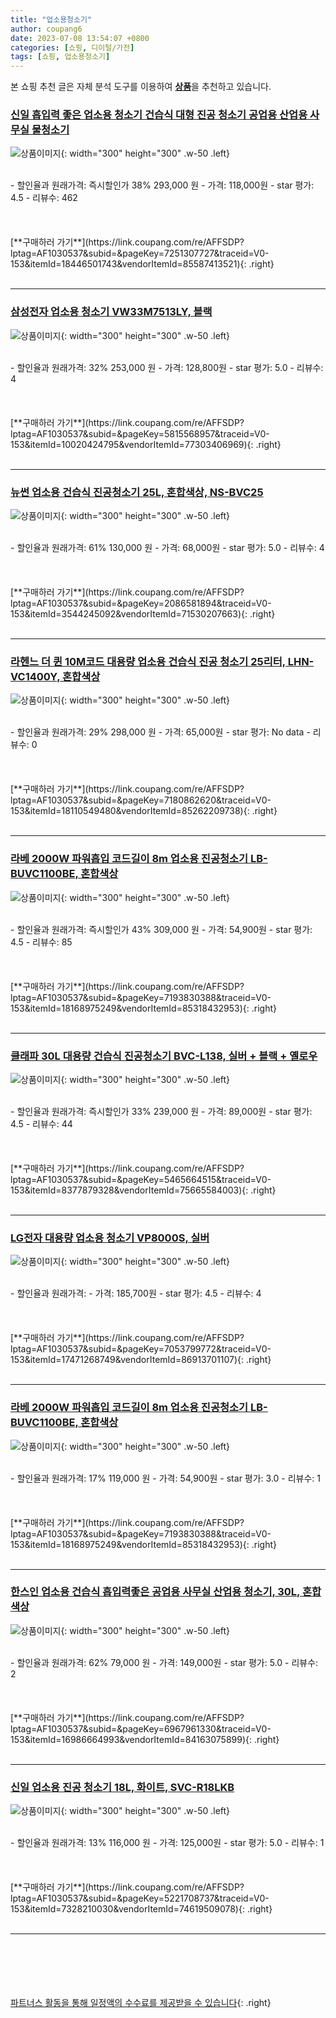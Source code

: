 ```yaml
---
title: "업소용청소기"
author: coupang6
date: 2023-07-08 13:54:07 +0800
categories: [쇼핑, 디이털/가전]
tags: [쇼핑, 업소용청소기]
---
```


본 쇼핑 추천 글은 자체 분석 도구를 이용하여 [**상품**](https://link.coupang.com/a/bao1ui)을 추천하고 있습니다.

### [신일 흡입력 좋은 업소용 청소기 건습식 대형 진공 청소기 공업용 산업용 사무실 물청소기](https://link.coupang.com/re/AFFSDP?lptag=AF1030537&subid=&pageKey=7251307727&traceid=V0-153&itemId=18446501743&vendorItemId=85587413521)

![상품이미지](https://thumbnail8.coupangcdn.com/thumbnails/remote/230x230ex/image/vendor_inventory/b46e/96773a610940357e1f41a384256fda94358b2607b822bab8cc572a260452.jpg){: width="300" height="300" .w-50 .left}


<br>
- 할인율과 원래가격: 즉시할인가 38%  293,000   원
- 가격: 118,000원
- star 평가: 4.5
- 리뷰수: 462
<br>
<br>
<br>
<br>
[**구매하러 가기**](https://link.coupang.com/re/AFFSDP?lptag=AF1030537&subid=&pageKey=7251307727&traceid=V0-153&itemId=18446501743&vendorItemId=85587413521){: .right}
<br>
<br>

---

### [삼성전자 업소용 청소기 VW33M7513LY, 블랙](https://link.coupang.com/re/AFFSDP?lptag=AF1030537&subid=&pageKey=5815568957&traceid=V0-153&itemId=10020424795&vendorItemId=77303406969)

![상품이미지](https://thumbnail9.coupangcdn.com/thumbnails/remote/230x230ex/image/retail/images/4951021089496910-a7df1b25-da7c-46cb-9004-3176559f802c.jpg){: width="300" height="300" .w-50 .left}


<br>
- 할인율과 원래가격: 32%  253,000   원
- 가격: 128,800원
- star 평가: 5.0
- 리뷰수: 4
<br>
<br>
<br>
<br>
[**구매하러 가기**](https://link.coupang.com/re/AFFSDP?lptag=AF1030537&subid=&pageKey=5815568957&traceid=V0-153&itemId=10020424795&vendorItemId=77303406969){: .right}
<br>
<br>

---

### [뉴썬 업소용 건습식 진공청소기 25L, 혼합색상, NS-BVC25](https://link.coupang.com/re/AFFSDP?lptag=AF1030537&subid=&pageKey=2086581894&traceid=V0-153&itemId=3544245092&vendorItemId=71530207663)

![상품이미지](https://thumbnail9.coupangcdn.com/thumbnails/remote/230x230ex/image/retail/images/1841140121706443-cfadeba5-6156-4595-91b7-33591a4f6f91.jpg){: width="300" height="300" .w-50 .left}


<br>
- 할인율과 원래가격: 61%  130,000   원
- 가격: 68,000원
- star 평가: 5.0
- 리뷰수: 4
<br>
<br>
<br>
<br>
[**구매하러 가기**](https://link.coupang.com/re/AFFSDP?lptag=AF1030537&subid=&pageKey=2086581894&traceid=V0-153&itemId=3544245092&vendorItemId=71530207663){: .right}
<br>
<br>

---

### [라헨느 더 퀸 10M코드 대용량 업소용 건습식 진공 청소기 25리터, LHN-VC1400Y, 혼합색상](https://link.coupang.com/re/AFFSDP?lptag=AF1030537&subid=&pageKey=7180862620&traceid=V0-153&itemId=18110549480&vendorItemId=85262209738)

![상품이미지](https://thumbnail6.coupangcdn.com/thumbnails/remote/230x230ex/image/rs_quotation_api/rnx3tbvt/7bc79ab36f034397b3d68905cea50dc5.jpg){: width="300" height="300" .w-50 .left}


<br>
- 할인율과 원래가격: 29%  298,000   원
- 가격: 65,000원
- star 평가: No data
- 리뷰수: 0
<br>
<br>
<br>
<br>
[**구매하러 가기**](https://link.coupang.com/re/AFFSDP?lptag=AF1030537&subid=&pageKey=7180862620&traceid=V0-153&itemId=18110549480&vendorItemId=85262209738){: .right}
<br>
<br>

---

### [라베 2000W 파워흡입 코드길이 8m 업소용 진공청소기 LB-BUVC1100BE, 혼합색상](https://link.coupang.com/re/AFFSDP?lptag=AF1030537&subid=&pageKey=7193830388&traceid=V0-153&itemId=18168975249&vendorItemId=85318432953)

![상품이미지](https://thumbnail9.coupangcdn.com/thumbnails/remote/230x230ex/image/rs_quotation_api/lhwbsnbo/7227eb0f0d2f46dbae5d8f632d723ea3.jpg){: width="300" height="300" .w-50 .left}


<br>
- 할인율과 원래가격: 즉시할인가 43%  309,000   원
- 가격: 54,900원
- star 평가: 4.5
- 리뷰수: 85
<br>
<br>
<br>
<br>
[**구매하러 가기**](https://link.coupang.com/re/AFFSDP?lptag=AF1030537&subid=&pageKey=7193830388&traceid=V0-153&itemId=18168975249&vendorItemId=85318432953){: .right}
<br>
<br>

---

### [클래파 30L 대용량 건습식 진공청소기 BVC-L138, 실버 + 블랙 + 옐로우](https://link.coupang.com/re/AFFSDP?lptag=AF1030537&subid=&pageKey=5465664515&traceid=V0-153&itemId=8377879328&vendorItemId=75665584003)

![상품이미지](https://thumbnail8.coupangcdn.com/thumbnails/remote/230x230ex/image/retail/images/21551671482448-ca18adf3-ad19-42dd-b378-3c7b0ee2dabe.jpg){: width="300" height="300" .w-50 .left}


<br>
- 할인율과 원래가격: 즉시할인가 33%  239,000   원
- 가격: 89,000원
- star 평가: 4.5
- 리뷰수: 44
<br>
<br>
<br>
<br>
[**구매하러 가기**](https://link.coupang.com/re/AFFSDP?lptag=AF1030537&subid=&pageKey=5465664515&traceid=V0-153&itemId=8377879328&vendorItemId=75665584003){: .right}
<br>
<br>

---

### [LG전자 대용량 업소용 청소기 VP8000S, 실버](https://link.coupang.com/re/AFFSDP?lptag=AF1030537&subid=&pageKey=7053799772&traceid=V0-153&itemId=17471268749&vendorItemId=86913701107)

![상품이미지](https://thumbnail7.coupangcdn.com/thumbnails/remote/230x230ex/image/retail/images/2023/08/18/9/8/8fb84818-8807-4499-bdf4-e2273d087569.jpg){: width="300" height="300" .w-50 .left}


<br>
- 할인율과 원래가격: 
- 가격: 185,700원
- star 평가: 4.5
- 리뷰수: 4
<br>
<br>
<br>
<br>
[**구매하러 가기**](https://link.coupang.com/re/AFFSDP?lptag=AF1030537&subid=&pageKey=7053799772&traceid=V0-153&itemId=17471268749&vendorItemId=86913701107){: .right}
<br>
<br>

---

### [라베 2000W 파워흡입 코드길이 8m 업소용 진공청소기 LB-BUVC1100BE, 혼합색상](https://link.coupang.com/re/AFFSDP?lptag=AF1030537&subid=&pageKey=7193830388&traceid=V0-153&itemId=18168975249&vendorItemId=85318432953)

![상품이미지](https://thumbnail9.coupangcdn.com/thumbnails/remote/230x230ex/image/rs_quotation_api/lhwbsnbo/7227eb0f0d2f46dbae5d8f632d723ea3.jpg){: width="300" height="300" .w-50 .left}


<br>
- 할인율과 원래가격: 17%  119,000   원
- 가격: 54,900원
- star 평가: 3.0
- 리뷰수: 1
<br>
<br>
<br>
<br>
[**구매하러 가기**](https://link.coupang.com/re/AFFSDP?lptag=AF1030537&subid=&pageKey=7193830388&traceid=V0-153&itemId=18168975249&vendorItemId=85318432953){: .right}
<br>
<br>

---

### [한스인 업소용 건습식 흡입력좋은 공업용 사무실 산업용 청소기, 30L, 혼합색상](https://link.coupang.com/re/AFFSDP?lptag=AF1030537&subid=&pageKey=6967961330&traceid=V0-153&itemId=16986664993&vendorItemId=84163075899)

![상품이미지](https://thumbnail7.coupangcdn.com/thumbnails/remote/230x230ex/image/vendor_inventory/7d86/4658fb30fc2a9eb3d3e681c0a57be4e81407d9484f38120afb94bc4ce07c.jpg){: width="300" height="300" .w-50 .left}


<br>
- 할인율과 원래가격: 62%  79,000   원
- 가격: 149,000원
- star 평가: 5.0
- 리뷰수: 2
<br>
<br>
<br>
<br>
[**구매하러 가기**](https://link.coupang.com/re/AFFSDP?lptag=AF1030537&subid=&pageKey=6967961330&traceid=V0-153&itemId=16986664993&vendorItemId=84163075899){: .right}
<br>
<br>

---

### [신일 업소용 진공 청소기 18L, 화이트, SVC-R18LKB](https://link.coupang.com/re/AFFSDP?lptag=AF1030537&subid=&pageKey=5221708737&traceid=V0-153&itemId=7328210030&vendorItemId=74619509078)

![상품이미지](https://thumbnail9.coupangcdn.com/thumbnails/remote/230x230ex/image/retail/images/994236986124635-7563eb64-3705-47dc-8f47-15d34fb97086.jpg){: width="300" height="300" .w-50 .left}


<br>
- 할인율과 원래가격: 13%  116,000   원
- 가격: 125,000원
- star 평가: 5.0
- 리뷰수: 1
<br>
<br>
<br>
<br>
[**구매하러 가기**](https://link.coupang.com/re/AFFSDP?lptag=AF1030537&subid=&pageKey=5221708737&traceid=V0-153&itemId=7328210030&vendorItemId=74619509078){: .right}
<br>
<br>

---
<br><br><br><br><br> [파트너스 활동을 통해 일정액의 수수료를 제공받을 수 있습니다](https://link.coupang.com/a/bao1ui){: .right}